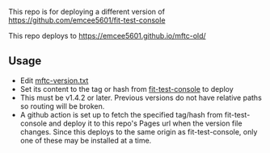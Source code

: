 This repo is for deploying a different version of https://github.com/emcee5601/fit-test-console

This repo deploys to https://emcee5601.github.io/mftc-old/

## Usage
- Edit [mftc-version.txt](mftc-version.txt)
- Set its content to the tag or hash from [fit-test-console](https://github.com/emcee5601/fit-test-console/tags) to deploy
- This must be v1.4.2 or later. Previous versions do not have relative paths so routing will be broken.
- A github action is set up to fetch the specified tag/hash from fit-test-console and deploy it to this repo's Pages url when the version file changes. Since this deploys to the same origin as fit-test-console, only one of these may be installed at a time.
